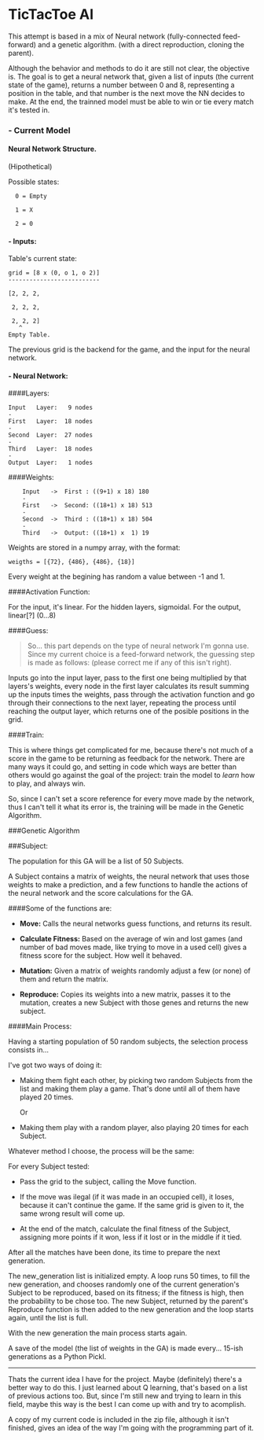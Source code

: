 # TicTacToe AI

This attempt is based in a mix of Neural network (fully-connected feed-forward) and a genetic algorithm.
(with a direct reproduction, cloning the parent).

Although the behavior and methods to do it are still not clear, the objective is.
The goal is to get a neural network that, given a list of inputs (the current state of the
game), returns a number between 0 and 8, representing a position in the table, and that
number is the next move the NN decides to make.
At the end, the trainned model must be able to win or tie every match it's tested in.


### - Current Model

#### Neural Network Structure.
(Hipothetical)

Possible states:

      0 = Empty

      1 = X

      2 = 0

#### - Inputs:

Table's current state:

    grid = [8 x (0, o 1, o 2)]
    --------------------------

    [2, 2, 2,

     2, 2, 2,

     2, 2, 2]
	   ^
    Empty Table.

The previous grid is the backend for the game, and the input for the neural network.

#### - Neural Network:
	
####Layers:

    Input	Layer:	 9 nodes
    -
    First 	Layer: 	18 nodes
    -
    Second 	Layer: 	27 nodes
    -
    Third 	Layer:	18 nodes
    -
    Output	Layer:	 1 nodes

####Weights:

		Input	-> 	First : ((9+1) x 18) 180
		-
		First	->	Second:	((18+1) x 18) 513
		-
		Second	->	Third :	((18+1) x 18) 504
		-
		Third	->	Output: ((18+1) x  1) 19


Weights are stored in a numpy array, with the format:

    weigths = [{72}, {486}, {486}, {18}]

Every weight at the begining has random a value between -1 and 1.

####Activation Function:

For the input, it's linear. For the hidden layers, sigmoidal. For the output, linear[?] (0...8)

####Guess:

> So... this part depends on the type of neural network I'm gonna use.
Since my current choice is a feed-forward network, the guessing step is made as follows:
(please correct me if any of this isn't right).

Inputs go into the input layer, pass to the first one being multiplied by that layers's weights, 
every node in the first layer calculates its result summing up the inputs times the weights, 
pass through the activation function and go through their connections to the next layer, repeating 
the process until reaching the output layer, which returns one of the posible positions in the grid.

####Train:

This is where things get complicated for me, because there's not much of a score in the game to be
returning as feedback for the network. There are many ways it could go, and setting in code which 
ways are better than others would go against the goal of the project: train the model to _learn_ 
how to play, and always win.

So, since I can't set a score reference for every move made by the network, thus I can't tell it 
what its error is, the training will be made in the Genetic Algorithm.


###Genetic Algorithm

###Subject:

The population for this GA will be a list of 50 Subjects.

A Subject contains a matrix of weights, the neural network that uses those weights to make a prediction,
and a few functions to handle the actions of the neural network and the score calculations for the GA.

####Some of the functions are:

+ <b>Move:</b>
Calls the neural networks guess functions, and returns its result.

+ <b>Calculate Fitness:</b>
				Based on the average of win and lost games (and number of bad moves made, like trying to move in 
				a used cell) gives a fitness score for the subject. How well it behaved.

+ <b>Mutation:</b>
				Given a matrix of weights randomly adjust a few (or none) of them and return the matrix.

+ <b>Reproduce:</b>
				Copies its weights into a new matrix, passes it to the mutation, creates a new Subject with
				those genes and returns the new subject.

####Main Process:

Having a starting population of 50 random subjects, the selection process consists in...

I've got two ways of doing it:

- Making them fight each other, by picking two random Subjects from the list and making them play a game.
That's done until all of them have played 20 times.

    Or

- Making them play with a random player, also playing 20 times for each Subject.


Whatever method I choose, the process will be the same:

For every Subject tested:
			
- Pass the grid to the subject, calling the Move function.

- If the move was ilegal (if it was made in an occupied cell), it loses, because it can't continue the
game. If the same grid is given to it, the same wrong result will come up.

- At the end of the match, calculate the final fitness of the Subject, assigning more points if it won, 
less if it lost or in the middle if it tied.

After all the matches have been done, its time to prepare the next generation.

The new_generation list is initialized empty.
A loop runs 50 times, to fill the new generation, and chooses randomly one of the current generation's
Subject to be reproduced, based on its fitness; if the fitness is high, then the probability to be chose too.
The new Subject, returned by the parent's Reproduce function is then added to the new generation and the loop
starts again, until the list is full.

With the new generation the main process starts again.

A save of the model (the list of weights in the GA) is made every... 15-ish generations as a Python Pickl.


- - -

Thats the current idea I have for the project. Maybe (definitely) there's a better way to do this. I just learned about
Q learning, that's based on a list of previous actions too. But, since I'm still new and trying to learn in this field,
maybe this way is the best I can come up with and try to acomplish.

A copy of my current code is included in the zip file, although it isn't finished, gives an idea of the way I'm going
with the programming part of it.